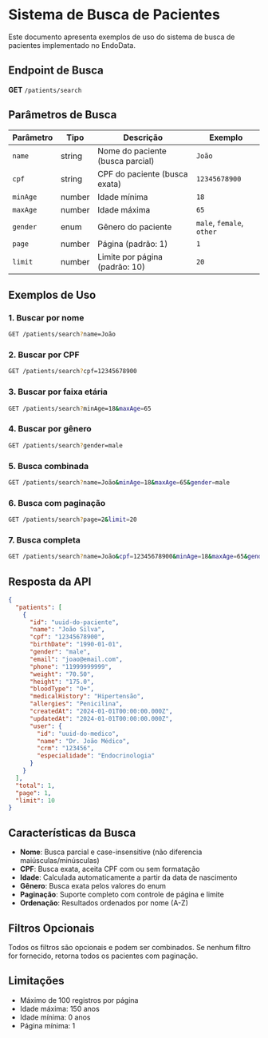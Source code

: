 # Sistema de Busca de Pacientes

Este documento apresenta exemplos de uso do sistema de busca de pacientes implementado no EndoData.

## Endpoint de Busca

**GET** `/patients/search`

## Parâmetros de Busca

| Parâmetro | Tipo | Descrição | Exemplo |
|-----------|------|-----------|---------|
| `name` | string | Nome do paciente (busca parcial) | `João` |
| `cpf` | string | CPF do paciente (busca exata) | `12345678900` |
| `minAge` | number | Idade mínima | `18` |
| `maxAge` | number | Idade máxima | `65` |
| `gender` | enum | Gênero do paciente | `male`, `female`, `other` |
| `page` | number | Página (padrão: 1) | `1` |
| `limit` | number | Limite por página (padrão: 10) | `20` |

## Exemplos de Uso

### 1. Buscar por nome
```bash
GET /patients/search?name=João
```

### 2. Buscar por CPF
```bash
GET /patients/search?cpf=12345678900
```

### 3. Buscar por faixa etária
```bash
GET /patients/search?minAge=18&maxAge=65
```

### 4. Buscar por gênero
```bash
GET /patients/search?gender=male
```

### 5. Busca combinada
```bash
GET /patients/search?name=João&minAge=18&maxAge=65&gender=male
```

### 6. Busca com paginação
```bash
GET /patients/search?page=2&limit=20
```

### 7. Busca completa
```bash
GET /patients/search?name=João&cpf=12345678900&minAge=18&maxAge=65&gender=male&page=1&limit=10
```

## Resposta da API

```json
{
  "patients": [
    {
      "id": "uuid-do-paciente",
      "name": "João Silva",
      "cpf": "12345678900",
      "birthDate": "1990-01-01",
      "gender": "male",
      "email": "joao@email.com",
      "phone": "11999999999",
      "weight": "70.50",
      "height": "175.0",
      "bloodType": "O+",
      "medicalHistory": "Hipertensão",
      "allergies": "Penicilina",
      "createdAt": "2024-01-01T00:00:00.000Z",
      "updatedAt": "2024-01-01T00:00:00.000Z",
      "user": {
        "id": "uuid-do-medico",
        "name": "Dr. João Médico",
        "crm": "123456",
        "especialidade": "Endocrinologia"
      }
    }
  ],
  "total": 1,
  "page": 1,
  "limit": 10
}
```

## Características da Busca

- **Nome**: Busca parcial e case-insensitive (não diferencia maiúsculas/minúsculas)
- **CPF**: Busca exata, aceita CPF com ou sem formatação
- **Idade**: Calculada automaticamente a partir da data de nascimento
- **Gênero**: Busca exata pelos valores do enum
- **Paginação**: Suporte completo com controle de página e limite
- **Ordenação**: Resultados ordenados por nome (A-Z)

## Filtros Opcionais

Todos os filtros são opcionais e podem ser combinados. Se nenhum filtro for fornecido, retorna todos os pacientes com paginação.

## Limitações

- Máximo de 100 registros por página
- Idade máxima: 150 anos
- Idade mínima: 0 anos
- Página mínima: 1
